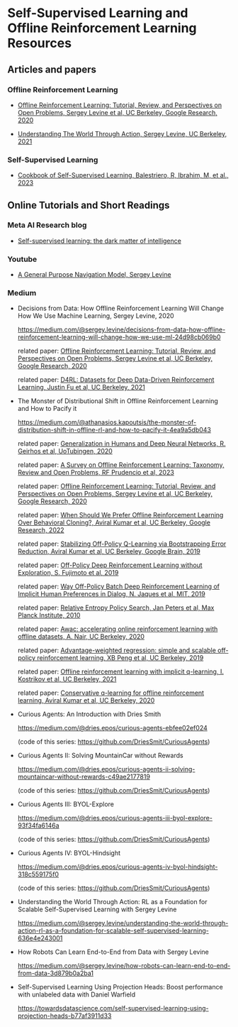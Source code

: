 # Self-Supervised Learning  and Offline Reinforcement Learning Resources

## Articles and papers

### Offline Reinforcement Learning

* [Offline Reinforcement Learning: Tutorial, Review, and Perspectives on Open Problems, Sergey Levine et al, UC Berkeley, Google Research, 2020](https://github.com/dimitarpg13/self_supervised_learning/blob/main/literature/OfflineReinforcementLearningTutorialReviewLevine2020.pdf)

* [Understanding The World Through Action, Sergey Levine, UC Berkeley, 2021](https://github.com/dimitarpg13/self_supervised_learning/blob/main/literature/Understanding_the_World_Through_Action_Levine_2021.pdf)

### Self-Supervised Learning

* [Cookbook of Self-Supervised Learning, Balestriero, R, Ibrahim, M, et al., 2023](https://github.com/dimitarpg13/self_supervised_learning/blob/main/literature/Cookbook_of_selfsupervised_learning.pdf)

## Online Tutorials and Short Readings

### Meta AI Research blog

* [Self-supervised learning: the dark matter of intelligence](https://ai.facebook.com/blog/self-supervised-learning-the-dark-matter-of-intelligence/)

### Youtube

* [A General Purpose Navigation Model, Sergey Levine](https://www.youtube.com/watch?v=Bf30cs5MU1I&t=513s)

### Medium 

* Decisions from Data: How Offline Reinforcement Learning Will Change How We Use Machine Learning, Sergey Levine, 2020

    https://medium.com/@sergey.levine/decisions-from-data-how-offline-reinforcement-learning-will-change-how-we-use-ml-24d98cb069b0

    related paper: [Offline Reinforcement Learning: Tutorial, Review, and Perspectives on Open Problems, Sergey Levine et al, UC Berkeley, Google Research, 2020](https://github.com/dimitarpg13/self_supervised_learning/blob/main/literature/OfflineReinforcementLearningTutorialReviewLevine2020.pdf)

    related paper: [D4RL: Datasets for Deep Data-Driven Reinforcement Learning, Justin Fu et al, UC Berkeley, 2021](https://github.com/dimitarpg13/self_supervised_learning/blob/main/literature/D4RL-Datasets_for_Deep_Data-Driven_Reinforcement_Learning_Fu_UCBerkeley_2021.pdf)

* The Monster of Distributional Shift in Offline Reinforcement Learning and How to Pacify it

    https://medium.com/@athanasios.kapoutsis/the-monster-of-distribution-shift-in-offline-rl-and-how-to-pacify-it-4ea9a5db043

    related paper: [Generalization in Humans and Deep Neural Networks, R. Geirhos et al, UoTubingen, 2020](https://github.com/dimitarpg13/self_supervised_learning/blob/main/literature/Generalisation_in_humans_and_deep_neural_networks_Geirhos_2020.pdf)

    related paper: [A Survey on Offline Reinforcement Learning: Taxonomy, Review and Open Problems, RF Prudencio et al, 2023](https://github.com/dimitarpg13/self_supervised_learning/blob/main/literature/A_Survey_on_Offline_Reinforcement_Learning-Taxonomy_Review_and_Open_Problems_Prudencio_2023.pdf)

    related paper: [Offline Reinforcement Learning: Tutorial, Review, and Perspectives on Open Problems, Sergey Levine et al, UC Berkeley, Google Research, 2020](https://github.com/dimitarpg13/self_supervised_learning/blob/main/literature/OfflineReinforcementLearningTutorialReviewLevine2020.pdf)

    related paper: [When Should We Prefer Offline Reinforcement Learning Over Behavioral Cloning?, Aviral Kumar et al, UC Berkeley, Google Research, 2022](https://github.com/dimitarpg13/self_supervised_learning/blob/main/literature/When_Should_We_Prefer_Offline_Reinforcement_Learning_over_Behavioral_Cloning_Kumar_UCBerkeley_2022.pdf)

    related paper: [Stabilizing Off-Policy Q-Learning via Bootstrapping Error Reduction, Aviral Kumar et al, UC Berkeley, Google Brain, 2019](https://github.com/dimitarpg13/self_supervised_learning/blob/main/literature/Stabilizing_Off-Policy_Q-Learning_via_Bootstrapping_Error_Reduction_Kumar_UCBerkeley_2019.pdf)

    related paper: [Off-Policy Deep Reinforcement Learning without Exploration, S. Fujimoto et al, 2019](https://github.com/dimitarpg13/self_supervised_learning/blob/main/literature/Off-Policy_Deep_Reinforcement_Learning_without_Exploration_Fujimoto_2019.pdf)

    related paper: [Way Off-Policy Batch Deep Reinforcement Learning of Implicit Human Preferences in Dialog, N. Jaques et al, MIT, 2019](https://github.com/dimitarpg13/self_supervised_learning/blob/main/literature/Way_Off-Policy_Batch_Deep_Reinforcement_Learning_of_Implicit_Human_Preferences_in_Dialog_Jaques_MIT_2019.pdf)

    related paper: [Relative Entropy Policy Search, Jan Peters et al, Max Planck Institute, 2010](https://github.com/dimitarpg13/self_supervised_learning/blob/main/literature/Relative_entropy_policy_search_Peters_MaxPlanck_2010.pdf)

    related paper: [Awac: accelerating online reinforcement learning with offline datasets, A. Nair, UC Berkeley, 2020](https://github.com/dimitarpg13/self_supervised_learning/blob/main/literature/AWAC-Accelerating_Online_Reinforcement_Learning_with_Offline_Datasets_Nair_2021.pdf)

    related paper: [Advantage-weighted regression: simple and scalable off-policy reinforcement learning, XB Peng et al, UC Berkeley, 2019](https://github.com/dimitarpg13/self_supervised_learning/blob/main/literature/Advantage-Weighted_Regression-Simple_and_Scalable_Off-Policy_Reinforcement_Learning_Peng_UCBerkeley_2019.pdf)

    related paper: [Offline reinforcement learning with implicit q-learning, I. Kostrikov et al, UC Berkeley, 2021](https://github.com/dimitarpg13/self_supervised_learning/blob/main/literature/Offline_Reinforcement_Learning_with_Implicit_Q-Learning_Kostrikov_UCBerkeley_2021.pdf)

    related paper: [Conservative q-learning for offline reinforcement learning, Aviral Kumar et al, UC Berkeley, 2020](https://github.com/dimitarpg13/self_supervised_learning/blob/main/literature/Conservative_Q-Learning_for_Offline_Reinforcement_Learning_Kumar_2020.pdf)

* Curious Agents: An Introduction with Dries Smith

    https://medium.com/@dries.epos/curious-agents-ebfee02ef024

    (code of this series: https://github.com/DriesSmit/CuriousAgents)

* Curious Agents II: Solving MountainCar without Rewards

    https://medium.com/@dries.epos/curious-agents-ii-solving-mountaincar-without-rewards-c49ae2177819

    (code of this series: https://github.com/DriesSmit/CuriousAgents)

* Curious Agents III: BYOL-Explore

    https://medium.com/@dries.epos/curious-agents-iii-byol-explore-93f34fa6146a

    (code of this series: https://github.com/DriesSmit/CuriousAgents)

* Curious Agents IV: BYOL-Hindsight

    https://medium.com/@dries.epos/curious-agents-iv-byol-hindsight-318c559175f0

    (code of this series: https://github.com/DriesSmit/CuriousAgents)

* Understanding the World Through Action: RL as a Foundation for Scalable Self-Supervised Learning with Sergey Levine

    https://medium.com/@sergey.levine/understanding-the-world-through-action-rl-as-a-foundation-for-scalable-self-supervised-learning-636e4e243001

* How Robots Can Learn End-to-End from Data with Sergey Levine

    https://medium.com/@sergey.levine/how-robots-can-learn-end-to-end-from-data-3d879b0a2ba1


* Self-Supervised Learning Using Projection Heads: Boost performance with unlabeled data with Daniel Warfield

    https://towardsdatascience.com/self-supervised-learning-using-projection-heads-b77af3911d33

